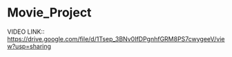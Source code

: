 # Movie_Project


VIDEO LINK:: https://drive.google.com/file/d/1Tsep_3BNv0IfDPgnhfGRM8PS7cwygeeV/view?usp=sharing